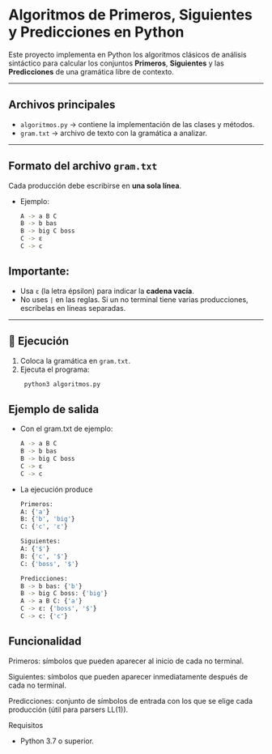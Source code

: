# Algoritmos de Primeros, Siguientes y Predicciones en Python

Este proyecto implementa en Python los algoritmos clásicos de análisis sintáctico para calcular los conjuntos **Primeros**, **Siguientes** y las **Predicciones** de una gramática libre de contexto.

---

## Archivos principales

- `algoritmos.py` → contiene la implementación de las clases y métodos.
- `gram.txt` → archivo de texto con la gramática a analizar.

---

## Formato del archivo `gram.txt`

Cada producción debe escribirse en **una sola línea**.  
- Ejemplo:
  ```bash
  A -> a B C
  B -> b bas
  B -> big C boss
  C -> ε
  C -> c
## Importante:
- Usa `ε` (la letra épsilon) para indicar la **cadena vacía**.
- No uses `|` en las reglas. Si un no terminal tiene varias producciones, escríbelas en líneas separadas.

---

## 📌 Ejecución

1. Coloca la gramática en `gram.txt`.
2. Ejecuta el programa:
   ```bash
    python3 algoritmos.py


## Ejemplo de salida

- Con el gram.txt de ejemplo:
  ```bash
  A -> a B C
  B -> b bas
  B -> big C boss
  C -> ε
  C -> c

- La ejecución produce
  ```bash
  Primeros:
  A: {'a'}
  B: {'b', 'big'}
  C: {'c', 'ε'}
  
  Siguientes:
  A: {'$'}
  B: {'c', '$'}
  C: {'boss', '$'}
  
  Predicciones:
  B -> b bas: {'b'}
  B -> big C boss: {'big'}
  A -> a B C: {'a'}
  C -> ε: {'boss', '$'}
  C -> c: {'c'}

## Funcionalidad

Primeros: símbolos que pueden aparecer al inicio de cada no terminal.

Siguientes: símbolos que pueden aparecer inmediatamente después de cada no terminal.

Predicciones: conjunto de símbolos de entrada con los que se elige cada producción (útil para parsers LL(1)).

Requisitos

- Python 3.7 o superior.

